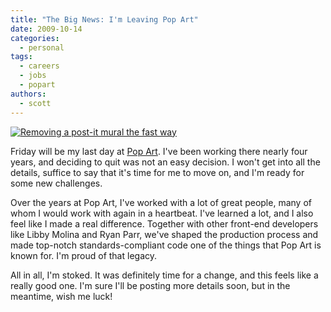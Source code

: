 ```yaml
---
title: "The Big News: I'm Leaving Pop Art"
date: 2009-10-14
categories:
  - personal
tags:
  - careers
  - jobs
  - popart
authors:
  - scott
---
```


[![Removing a post-it mural the fast way](/images/3786907758_fafef974d3.jpg)](http://www.flickr.com/photos/spaceninja/3786907758/)

Friday will be my last day at [Pop Art](http://www.popart.com/). I've been working there nearly four years, and deciding to quit was not an easy decision. I won't get into all the details, suffice to say that it's time for me to move on, and I'm ready for some new challenges.

Over the years at Pop Art, I've worked with a lot of great people, many of whom I would work with again in a heartbeat. I've learned a lot, and I also feel like I made a real difference. Together with other front-end developers like Libby Molina and Ryan Parr, we've shaped the production process and made top-notch standards-compliant code one of the things that Pop Art is known for. I'm proud of that legacy.

All in all, I'm stoked. It was definitely time for a change, and this feels like a really good one. I'm sure I'll be posting more details soon, but in the meantime, wish me luck!
